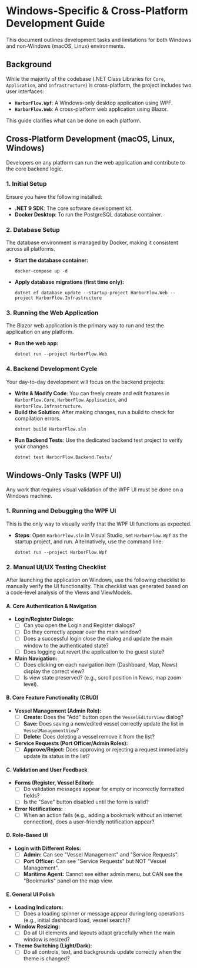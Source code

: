 # Windows-Specific & Cross-Platform Development Guide

This document outlines development tasks and limitations for both Windows and non-Windows (macOS, Linux) environments.

## Background

While the majority of the codebase (.NET Class Libraries for `Core`, `Application`, and `Infrastructure`) is cross-platform, the project includes two user interfaces:
- **`HarborFlow.Wpf`**: A Windows-only desktop application using WPF.
- **`HarborFlow.Web`**: A cross-platform web application using Blazor.

This guide clarifies what can be done on each platform.

## Cross-Platform Development (macOS, Linux, Windows)

Developers on any platform can run the web application and contribute to the core backend logic.

### 1. Initial Setup

Ensure you have the following installed:
- **.NET 9 SDK**: The core software development kit.
- **Docker Desktop**: To run the PostgreSQL database container.

### 2. Database Setup

The database environment is managed by Docker, making it consistent across all platforms.

- **Start the database container:**
  ```shell
  docker-compose up -d
  ```
- **Apply database migrations (first time only):**
  ```shell
  dotnet ef database update --startup-project HarborFlow.Web --project HarborFlow.Infrastructure
  ```

### 3. Running the Web Application

The Blazor web application is the primary way to run and test the application on any platform.

- **Run the web app:**
  ```shell
  dotnet run --project HarborFlow.Web
  ```

### 4. Backend Development Cycle

Your day-to-day development will focus on the backend projects:

- **Write & Modify Code**: You can freely create and edit features in `HarborFlow.Core`, `HarborFlow.Application`, and `HarborFlow.Infrastructure`.
- **Build the Solution**: After making changes, run a build to check for compilation errors.
  ```shell
  dotnet build HarborFlow.sln
  ```
- **Run Backend Tests**: Use the dedicated backend test project to verify your changes.
  ```shell
  dotnet test HarborFlow.Backend.Tests/
  ```

## Windows-Only Tasks (WPF UI)

Any work that requires visual validation of the WPF UI must be done on a Windows machine.

### 1. Running and Debugging the WPF UI

This is the only way to visually verify that the WPF UI functions as expected.

- **Steps**: Open `HarborFlow.sln` in Visual Studio, set `HarborFlow.Wpf` as the startup project, and run. Alternatively, use the command line:
  ```shell
  dotnet run --project HarborFlow.Wpf
  ```

### 2. Manual UI/UX Testing Checklist

After launching the application on Windows, use the following checklist to manually verify the UI functionality. This checklist was generated based on a code-level analysis of the Views and ViewModels.

#### A. Core Authentication & Navigation
- **Login/Register Dialogs:**
  - [ ] Can you open the Login and Register dialogs?
  - [ ] Do they correctly appear over the main window?
  - [ ] Does a successful login close the dialog and update the main window to the authenticated state?
  - [ ] Does logging out revert the application to the guest state?
- **Main Navigation:**
  - [ ] Does clicking on each navigation item (Dashboard, Map, News) display the correct view?
  - [ ] Is view state preserved? (e.g., scroll position in News, map zoom level).

#### B. Core Feature Functionality (CRUD)
- **Vessel Management (Admin Role):**
  - [ ] **Create:** Does the "Add" button open the `VesselEditorView` dialog?
  - [ ] **Save:** Does saving a new/edited vessel correctly update the list in `VesselManagementView`?
  - [ ] **Delete:** Does deleting a vessel remove it from the list?
- **Service Requests (Port Officer/Admin Roles):**
  - [ ] **Approve/Reject:** Does approving or rejecting a request immediately update its status in the list?

#### C. Validation and User Feedback
- **Forms (Register, Vessel Editor):**
  - [ ] Do validation messages appear for empty or incorrectly formatted fields?
  - [ ] Is the "Save" button disabled until the form is valid?
- **Error Notifications:**
  - [ ] When an action fails (e.g., adding a bookmark without an internet connection), does a user-friendly notification appear?

#### D. Role-Based UI
- **Login with Different Roles:**
  - [ ] **Admin:** Can see "Vessel Management" and "Service Requests".
  - [ ] **Port Officer:** Can see "Service Requests" but NOT "Vessel Management".
  - [ ] **Maritime Agent:** Cannot see either admin menu, but CAN see the "Bookmarks" panel on the map view.

#### E. General UI Polish
- **Loading Indicators:**
  - [ ] Does a loading spinner or message appear during long operations (e.g., initial dashboard load, vessel search)?
- **Window Resizing:**
  - [ ] Do all UI elements and layouts adapt gracefully when the main window is resized?
- **Theme Switching (Light/Dark):**
  - [ ] Do all controls, text, and backgrounds update correctly when the theme is changed?

